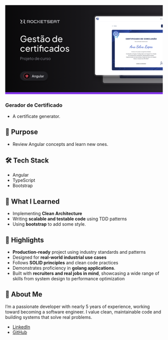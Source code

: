<img src="/src/assets/capa.png" alt="" />

### Gerador de Certificado

- A certificate generator.

## 🚀 Purpose

- Review Angular concepts and learn new ones.

## 🛠️ Tech Stack

- Angular
- TypeScript
- Bootstrap

## 🧠 What I Learned

- Implementing **Clean Architecture**
- Writing **scalable and testable code** using TDD patterns
- Using **bootstrap** to add some style.

## 📌 Highlights

- **Production-ready** project using industry standards and patterns
- Designed for **real-world industrial use cases**
- Follows **SOLID principles** and clean code practices
- Demonstrates proficiency in **golang applications**.
- Built with **recruiters and real jobs in mind**, showcasing a wide range of skills from system design to performance optimization

## 👤 About Me

I’m a passionate developer with nearly 5 years of experience, working toward becoming a software engineer. I value clean, maintainable code and building systems that solve real problems.

- [LinkedIn](https://www.linkedin.com/in/flvsantos15/)
- [GitHub](https://github.com/flvSantos15)

<!-- ## 📎 Live Demo / Screenshots

(Include links or images if available)

## 📂 How to Run -->
